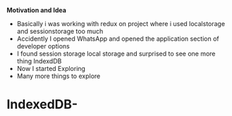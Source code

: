 **Motivation and Idea**

- Basically i was working with redux on project where i used localstorage and sessionstorage too much
- Accidently I  opened WhatsApp and opened the application section of developer options
- I found session storage local storage and surprised to see one more thing IndexdDB
- Now I started Exploring
- Many more things to explore

# IndexedDB-

